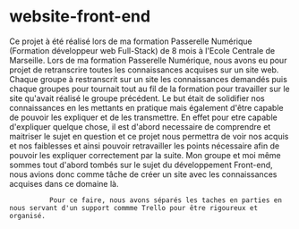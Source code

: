 # website-front-end

Ce projet à été réalisé lors de ma formation Passerelle Numérique (Formation développeur web Full-Stack) de 8 mois à l'Ecole Centrale de Marseille. 
              Lors de ma formation Passerelle Numérique, nous avons eu pour projet de retranscrire toutes les connaissances acquises sur un site web. Chaque groupe à restranscrit sur un site les connaissances demandés puis chaque groupes
               pour tournait tout au fil de la formation pour travailler sur le site qu'avait réalisé le groupe précédent.
               Le but était de solidifier nos connaissances en les mettants en pratique mais également d'être capable de pouvoir les expliquer et de les transmettre.
En effet pour etre capable d'expliquer quelque chose, il est d'abord necessaire de comprendre et maitriser le sujet en question et ce projet nous permettra de voir nos acquis et nos faiblesses et ainsi pouvoir retravailler les points nécessaire afin de pouvoir les expliquer correctement par la suite. 
               Mon groupe et moi même sommes tout d'abord tombés sur le sujet du développement Front-end,
              nous avions donc comme tâche de créer un site avec les connaissances acquises dans ce domaine là. 

              Pour ce faire, nous avons séparés les taches en parties en nous servant d'un support commme Trello pour être rigoureux et organisé. 
